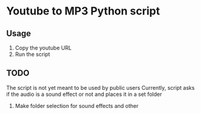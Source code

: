 # Youtube to MP3 Python script

## Usage

1. Copy the youtube URL
2. Run the script

## TODO

The script is not yet meant to be used by public users
Currently, script asks if the audio is a sound effect or not and places it in a set folder

1. Make folder selection for sound effects and other

